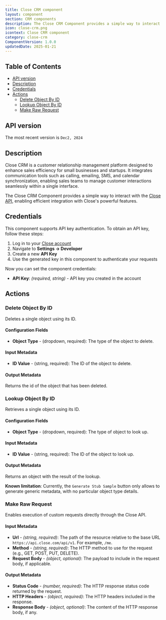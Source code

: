 ```yaml
---
title: Close CRM component
layout: component
section: CRM components
description: The Close CRM Component provides a simple way to interact with the Close API, enabling efficient integration with Close's powerful features.
icon: close-crm.png
icontext: Close CRM component
category: close-crm
ComponentVersion: 1.0.0
updatedDate: 2025-01-21
---
```


## Table of Contents

- [API version](#api-version)
- [Description](#description)
- [Credentials](#credentials)
- [Actions](#actions)
  - [Delete Object By ID](#delete-object-by-id)
  - [Lookup Object By ID](#lookup-object-by-id)
  - [Make Raw Request](#make-raw-request)

## API version

The most recent version is `Dec2, 2024`

## Description

Close CRM is a customer relationship management platform designed to enhance sales efficiency for small businesses and startups. It integrates communication tools such as calling, emailing, SMS, and calendar synchronization, enabling sales teams to manage customer interactions seamlessly within a single interface.

The Close CRM Component provides a simple way to interact with the [Close API](https://developer.close.com/), enabling efficient integration with Close's powerful features.

## Credentials

This component supports API key authentication. To obtain an API key, follow these steps:

1. Log in to your [Close account](https://app.close.com/login/)
2. Navigate to **Settings -> Developer**
3. Create a new **API Key**
4. Use the generated key in this component to authenticate your requests

Now you can set the component credentials:

- **API Key**: *(required, string)* - API key you created in the account

## Actions

### Delete Object By ID

Deletes a single object using its ID.

#### Configuration Fields

- **Object Type** - (dropdown, required): The type of the object to delete.

#### Input Metadata

- **ID Value** - (string, required): The ID of the object to delete.

#### Output Metadata

Returns the id of the object that has been deleted.

### Lookup Object By ID

Retrieves a single object using its ID.

#### Configuration Fields

- **Object Type** - (dropdown, required): The type of object to look up.

#### Input Metadata

- **ID Value** - (string, required): The ID of the object to look up.

#### Output Metadata

Returns an object with the result of the lookup.

**Known limitation**: Currently, the `Generate Stub Sample` button only allows to generate generic metadata, with no particular object type details.

### Make Raw Request

Enables execution of custom requests directly through the Close API.

#### Input Metadata

- **Url** - *(string, required)*: The path of the resource relative to the base URL `https://api.close.com/api/v1`. For example, `/me`.
- **Method** - *(string, required)*: The HTTP method to use for the request (e.g., GET, POST, PUT, DELETE).
- **Request Body** - *(object, optional)*: The payload to include in the request body, if applicable.

#### Output Metadata

- **Status Code** - *(number, required)*: The HTTP response status code returned by the request.
- **HTTP Headers** - *(object, required)*: The HTTP headers included in the response.
- **Response Body** - *(object, optional)*: The content of the HTTP response body, if any.